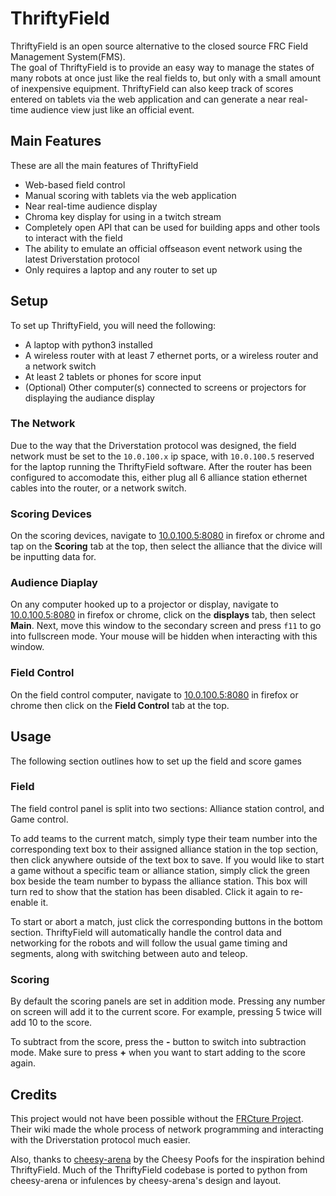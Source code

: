 # ThriftyField
ThriftyField is an open source alternative to the closed source FRC Field Management System(FMS). <br>
The goal of ThriftyField is to provide an easy way to manage the states of many robots at once just like the real fields to, but only with a small amount of inexpensive equipment. ThriftyField can also keep track of scores entered on tablets via the web application and can generate a near real-time audience view just like an official event.

## Main Features
These are all the main features of ThriftyField
 - Web-based field control
 - Manual scoring with tablets via the web application
 - Near real-time audience display
 - Chroma key display for using in a twitch stream
 - Completely open API that can be used for building apps and other tools to interact with the field
 - The ability to emulate an official offseason event network using the latest Driverstation protocol
 - Only requires a laptop and any router to set up

## Setup
To set up ThriftyField, you will need the following:
 - A laptop with python3 installed
 - A wireless router with at least 7 ethernet ports, or a wireless router and a network switch
 - At least 2 tablets or phones for score input
 - (Optional) Other computer(s) connected to screens or projectors for displaying the audiance display

### The Network
Due to the way that the Driverstation protocol was designed, the field network must be set to the `10.0.100.x` ip space, with `10.0.100.5` reserved for the laptop running the ThriftyField software. After the router has been configured to accomodate this, either plug all 6 alliance station ethernet cables into the router, or a network switch.

### Scoring Devices
On the scoring devices, navigate to [10.0.100.5:8080](http://10.0.100.5:8080) in firefox or chrome and tap on the **Scoring** tab at the top, then select the alliance that the divice will be inputting data for.

### Audience Diaplay
On any computer hooked up to a projector or display, navigate to [10.0.100.5:8080](http://10.0.100.5:8080) in firefox or chrome, click on the **displays** tab, then select **Main**. Next, move this window to the secondary screen and press `f11` to go into fullscreen mode. Your mouse will be hidden when interacting with this window.

### Field Control
On the field control computer, navigate to [10.0.100.5:8080](http://10.0.100.5:8080) in firefox or chrome then click on the **Field Control** tab at the top.

## Usage
The following section outlines how to set up the field and score games

### Field
The field control panel is split into two sections: Alliance station control, and Game control. 

To add teams to the current match, simply type their team number into the corresponding text box to their assigned alliance station in the top section, then click anywhere outside of the text box to save. If you would like to start a game without a specific team or alliance station, simply click the green box beside the team number to bypass the alliance station. This box will turn red to show that the station has been disabled. Click it again to re-enable it.

To start or abort a match, just click the corresponding buttons in the bottom section. ThriftyField will automatically handle the control data and networking for the robots and will follow the usual game timing and segments, along with switching between auto and teleop.

### Scoring 
By default the scoring panels are set in addition mode. Pressing any number on screen will add it to the current score. For example, pressing 5 twice will add 10 to the score.

To subtract from the score, press the **-** button to switch into subtraction mode. Make sure to press **+** when you want to start adding to the score again.

## Credits
This project would not have been possible without the [FRCture Project](https://frcture.readthedocs.io/en/latest/). Their wiki made the whole process of network programming and interacting with the Driverstation protocol much easier. 

Also, thanks to [cheesy-arena](https://github.com/Team254/cheesy-arena) by the Cheesy Poofs for the inspiration behind ThriftyField. Much of the ThriftyField codebase is ported to python from cheesy-arena or infulences by cheesy-arena's design and layout.